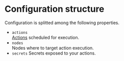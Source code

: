 
# Configuration structure

Configuration is splitted among the following properties.

- `actions`   
  [Actions](./definition-actions.md) scheduled for execution.
- `nodes`   
  Nodes where to target action execution.
- `secrets`
  Secrets exposed to your actions.
